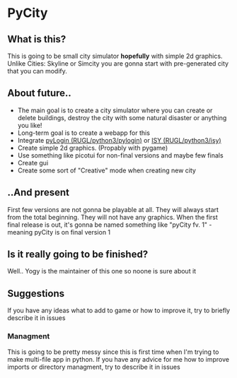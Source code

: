 # PyCity

## What is this? 
This is going to be small city simulator **hopefully** with simple 2d graphics. Unlike Cities: Skyline or Simcity you are gonna start with pre-generated city that you can modify.

## About future.. 
* The main goal is to create a city simulator where you can create or delete buildings, destroy the city with some natural disaster or anything you like!
* Long-term goal is to create a webapp for this 
* Integrate [pyLogin (RUGL/python3/pylogin)] or [ISY (RUGL/python3/isy)]
* Create simple 2d graphics. (Propably with pygame)
* Use something like picotui for non-final versions and maybe few finals
* Create gui
* Create some sort of "Creative" mode when creating new city

## ..And present
First few versions are not gonna be playable at all. They will always start from the total beginning. They will not have any graphics. When the first final release is out, it's gonna be named something like "pyCity fv. 1" - meaning pyCity is on final version 1

## Is it really going to be finished?
Well.. Yogy is the maintainer of this one so noone is sure about it

## Suggestions
If you have any ideas what to add to game or how to improve it, try to briefly describe it in issues

### Managment 
This is going to be pretty messy since this is first time when I'm trying to make multi-file app in python. If you have any advice for me how to improve imports or directory managment, try to describe it in issues

[pyLogin (RUGL/python3/pylogin)]: https://github.com/satcom886/rugl/tree/master/python3/pylogin
[ISY (RUGL/python3/isy)]: https://github.com/satcom886/rugl/tree/master/python3/isy

